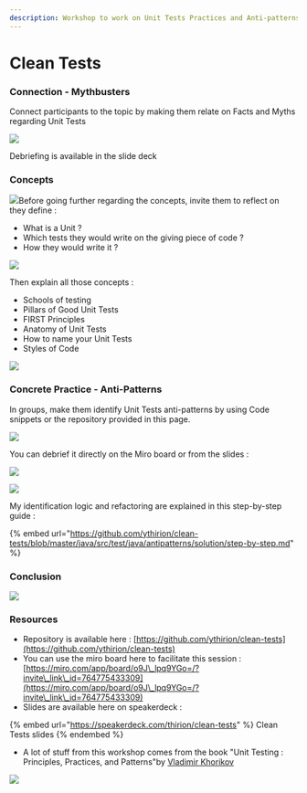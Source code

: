 ```yaml
---
description: Workshop to work on Unit Tests Practices and Anti-patterns
---
```


# Clean Tests

### Connection - Mythbusters

Connect participants to the topic by making them relate on Facts and Myths regarding Unit Tests

![](<../../.gitbook/assets/image (691).png>)

Debriefing is available in the slide deck

### Concepts

![](broken-reference)Before going further regarding the concepts, invite them to reflect on they define :

* What is a Unit ?
* Which tests they would write on the giving piece of code ?
* How they would write it ?

![](<../../.gitbook/assets/image (692).png>)

Then explain all those concepts :

* Schools of testing
* Pillars of Good Unit Tests
* FIRST Principles
* Anatomy of Unit Tests
* How to name your Unit Tests
* Styles of Code

![](<../../.gitbook/assets/image (690).png>)

### Concrete Practice - Anti-Patterns

In groups, make them identify Unit Tests anti-patterns by using Code snippets or the repository provided in this page.

![](<../../.gitbook/assets/image (697).png>)

You can debrief it directly on the Miro board or from the slides :

![](<../../.gitbook/assets/image (688).png>)

![](<../../.gitbook/assets/image (696) (1).png>)

My identification logic and refactoring are explained in this step-by-step guide :&#x20;

{% embed url="https://github.com/ythirion/clean-tests/blob/master/java/src/test/java/antipatterns/solution/step-by-step.md" %}

### Conclusion

![](<../../.gitbook/assets/image (687).png>)

### Resources

* Repository is available here : [https://github.com/ythirion/clean-tests](https://github.com/ythirion/clean-tests)
* You can use the miro board here to facilitate this session : [https://miro.com/app/board/o9J\_lpq9YGo=/?invite\_link\_id=764775433309](https://miro.com/app/board/o9J\_lpq9YGo=/?invite\_link\_id=764775433309)
* Slides are available here on speakerdeck :&#x20;

{% embed url="https://speakerdeck.com/thirion/clean-tests" %}
Clean Tests slides
{% endembed %}

* A lot of stuff from this workshop comes from the book "Unit Testing : Principles, Practices, and Patterns"by [Vladimir Khorikov](https://enterprisecraftsmanship.com)

![](<../../.gitbook/assets/image (699).png>)
